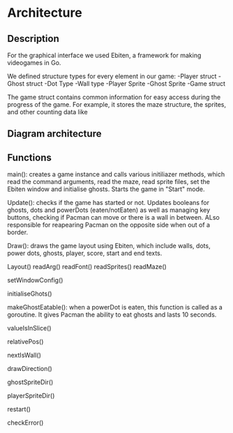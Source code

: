 # Architecture

## Description
For the graphical interface we used Ebiten, a framework for making videogames in Go.

We defined structure types for every element in our game: 
  -Player struct
  -Ghost struct
  -Dot Type
  -Wall type
  -Player Sprite
  -Ghost Sprite
  -Game struct
  
The game struct contains common information for easy access during the progress of the game. For example, it stores the maze structure, the sprites, and other counting data like 

## Diagram architecture

## Functions

main(): creates a game instance and calls various initiliazer methods, which read the command arguments, read the maze, read sprite files, set the Ebiten window and initialise ghosts. Starts the game in "Start" mode.

Update(): checks if the game has started or not. Updates booleans for ghosts, dots and powerDots (eaten/notEaten) as well as managing key buttons, 
          checking if Pacman can move or there is a wall in between. ALso responsible for reapearing Pacman on the opposite side when out of a border.

Draw(): draws the game layout using Ebiten, which include walls, dots, power dots, ghosts, player, score, start and end texts.

Layout()
readArg()
readFont()
readSprites()
readMaze()

setWindowConfig()

initialiseGhots()

makeGhostEatable(): when a powerDot is eaten, this function is called as a goroutine. It gives Pacman the ability to eat ghosts and lasts 10 seconds.

valueIsInSlice()

relativePos()

nextIsWall()

drawDirection()

ghostSpriteDir()

playerSpriteDir()

restart()

checkError()
